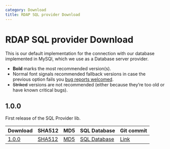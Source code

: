 ```yaml
---
category: Download
title: RDAP SQL provider Download
---
```


# RDAP SQL provider Download

This is our default implementation for the connection with our database implemented in MySQl, which we use as a Database server provider.


- **Bold** marks the most recommended version(s).  
- Normal font signals recommended fallback versions in case the previous option fails you [bug reports welcomed](https://github.com/NICMx/rdap-sql-provider/issues).  
- ~~Striked~~ versions are not recommended (either because they’re too old or have known critical bugs).  

## 1.0.0

First release of the SQL Provider lib.

|Download |SHA512    |MD5    |SQL Database|Git commit|
|:--------|:---------|:------|:-----------|:---------|
|[1.0.0](https://github.com/NICMx/releases/raw/master/RedDog/rdap-sql-provider-1.0.jar)|[SHA512](https://github.com/NICMx/releases/raw/master/RedDog/rdap-sql-provider-1.0.sha)|[MD5](https://github.com/NICMx/releases/raw/master/RedDog/rdap-sql-provider-1.0.md5)|[SQL Database](https://raw.githubusercontent.com/NICMx/rdap-sql-provider/master/src/main/resources/META-INF/sql/Database.sql)|[Link](https://github.com/NICMx/rdap-data-access-api)|

